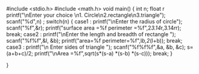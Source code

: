 #include <stdio.h>
#include <math.h>
void main()
  {
   int n; 
   float r
   printf("\nEnter your choice \n1. Circle\n2.rectangle\n3.triangle");
   scanf("%d",n) ;
   switch(n)
     {
      case1 :
         printf("\nEnter the radius of circle");
         scanf("%f",&r); 
         printf("surface area =%f perimeter =%f",2*3.14*r,3.14*r*r);
         break; 
      case2 :
         printf("\nEnter the length and breadth of rectangle ");
         scanf("%f%f",&l, &b); 
         printf("area=%f perimeter=%f",l*b,2*(l+b));
         break;
       case3 :
         printf("\n Enter sides of triangle ");
         scanf("%f%f%f",&a, &b, &c); 
         s=(a+b+c)/2;
         printf("\nArea =%f",sqrt(s*(s-a) *(s-b) *(s-c))); 
         break; 
      }
   
}
